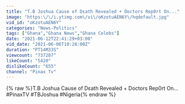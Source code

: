 ```yaml
---
title: "T.B Joshua Cause of Dεath Revealed + Doctors Rep0rt On..."
image: "https:\/\/i.ytimg.com\/vi\/oKzotuAEN6Y\/hqdefault.jpg"
vid_id: "oKzotuAEN6Y"
categories: "News-Politics"
tags: ["Ghana","Ghana News","Ghana Celebs"]
date: "2021-06-12T22:41:29+03:00"
vid_date: "2021-06-06T10:28:00Z"
duration: "PT14M33S"
viewcount: "737287"
likeCount: "5420"
dislikeCount: "655"
channel: "Pinax Tv"
---
```

{% raw %}T.B Joshua Cause of Dεath Revealed + Doctors Rep0rt On...<br />#PinaxTV #TBJoshua #Nigeria{% endraw %}
